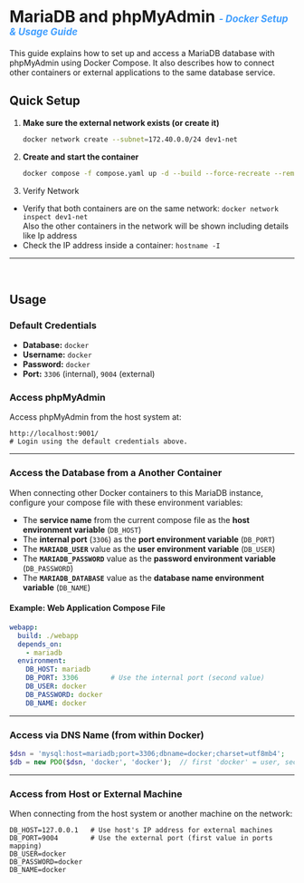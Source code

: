 
# MariaDB and phpMyAdmin <span style="color: #409EFF; font-size: 0.6em; font-style: italic;"> -  Docker Setup & Usage Guide</span>


This guide explains how to set up and access a MariaDB database with phpMyAdmin using Docker Compose.
It also describes how to connect other containers or external applications to the same database service.

## Quick Setup

1. **Make sure the external network exists (or create it)**

   ```bash
   docker network create --subnet=172.40.0.0/24 dev1-net
   ```

2. **Create and start the container**

   ```bash
   docker compose -f compose.yaml up -d --build --force-recreate --remove-orphans
   ```

3. Verify Network

- Verify that both containers are on the same network: ``docker network inspect dev1-net``  
  Also the other containers in the network will be shown including details like Ip address
- Check the IP address inside a container: ``hostname -I``

---
<br>

## Usage

### Default Credentials

- **Database:** `docker`
- **Username:** `docker`
- **Password:** `docker`
- **Port:** `3306` (internal), `9004` (external)

### Access phpMyAdmin

Access phpMyAdmin from the host system at:

```
http://localhost:9001/
# Login using the default credentials above.
```

---

### Access the Database from a Another Container

When connecting other Docker containers to this MariaDB instance, configure your compose file with these environment variables:

- The **service name** from the current compose file as the **host environment variable** (`DB_HOST`)
- The **internal port** (`3306`) as the **port environment variable** (`DB_PORT`)
- The **`MARIADB_USER`** value as the **user environment variable** (`DB_USER`)
- The **`MARIADB_PASSWORD`** value as the **password environment variable** (`DB_PASSWORD`)
- The **`MARIADB_DATABASE`** value as the **database name environment variable** (`DB_NAME`)

#### Example: Web Application Compose File

```yaml
webapp:
  build: ./webapp
  depends_on:
    - mariadb
  environment:
    DB_HOST: mariadb
    DB_PORT: 3306        # Use the internal port (second value)
    DB_USER: docker
    DB_PASSWORD: docker
    DB_NAME: docker
```

---

### Access via DNS Name (from within Docker)

```php
$dsn = 'mysql:host=mariadb;port=3306;dbname=docker;charset=utf8mb4';
$db = new PDO($dsn, 'docker', 'docker');  // first 'docker' = user, second = password
```

---

### Access from Host or External Machine

When connecting from the host system or another machine on the network:

```env
DB_HOST=127.0.0.1   # Use host's IP address for external machines
DB_PORT=9004        # Use the external port (first value in ports mapping)
DB_USER=docker
DB_PASSWORD=docker
DB_NAME=docker
```
